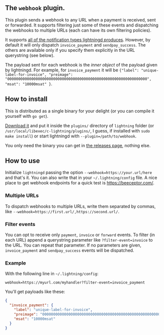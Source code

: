 ## The `webhook` plugin.

This plugin sends a webhook to any URL when a payment is received, sent or forwarded. It supports filtering just some of these events and dispatching the webhooks to multiple URLs (each can have its own filtering policies).

It supports [all of the notification types lightningd produces](https://lightning.readthedocs.io/PLUGINS.html#notification-types). However, by default it will only dispatch `invoice_payment` and `sendpay_success`. The others are available only if you specify them explicitly in the URL querystring (see below).

The payload sent for each webhook is the _inner object_ of the payload given by lightningd. For example, for `invoice_payment` it will be `{"label": "unique-label-for-invoice", "preimage": "0000000000000000000000000000000000000000000000000000000000000000", "msat": "10000msat" }`.

## How to install

This is distributed as a single binary for your delight (or you can compile it yourself with `go get`).

[Download it](https://github.com/fiatjaf/lightningd-gjson-rpc/releases) and put it inside the `plugins/` directory of `lightning` folder (or `/usr/local/libexec/c-lightning/plugins/`, I guess, if installed with `sudo make install`) or start lightningd with `--plugin=/path/to/webhook`.

You only need the binary you can get in [the releases page](https://github.com/fiatjaf/lightningd-gjson-rpc/releases), nothing else.

## How to use

Initialize `lightningd` passing the option `--webhook=https://your.url/here` and that's it. You can also write that in your `~/.lightning/config` file. A nice place to get webhook endpoints for a quick test is https://beeceptor.com/.

### Multiple URLs

To dispatch webhooks to multiple URLs, write them separated by commas, like `--webhook=https://first.url/,https://second.url/`.

### Filter events

You can opt to receive only `payment`, `invoice` or `forward` events. To filter (in each URL) append a querystring parameter like `?filter-event=invoice` to the URL. You can repeat that parameter. If no parameters are given, `invoice_payment` and `sendpay_success` events will be dispatched.

### Example

With the following line in `~/.lightning/config`:

```
webhook=https://myurl.com/myhandler?filter-event=invoice_payment
```

You'll get payloads like these:

```json
{
  "invoice_payment": {
    "label": "unique-label-for-invoice",
    "preimage": "0000000000000000000000000000000000000000000000000000000000000000",
    "msat": "10000msat"
  }
}
```
